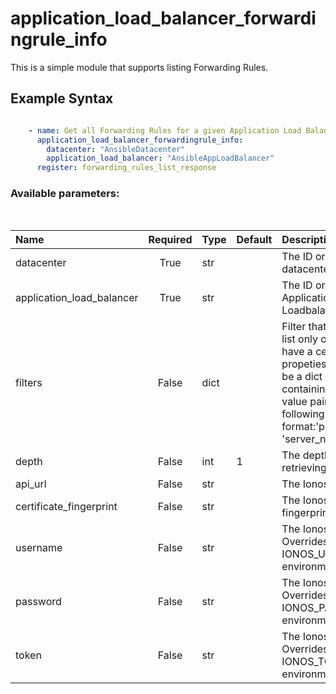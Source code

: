 # application_load_balancer_forwardingrule_info

This is a simple module that supports listing Forwarding Rules.

## Example Syntax


```yaml

    - name: Get all Forwarding Rules for a given Application Load Balancer
      application_load_balancer_forwardingrule_info:
        datacenter: "AnsibleDatacenter"
        application_load_balancer: "AnsibleAppLoadBalancer"
      register: forwarding_rules_list_response

```
### Available parameters:
&nbsp;

| Name | Required | Type | Default | Description |
| :--- | :---: | :--- | :--- | :--- |
| datacenter | True | str |  | The ID or name of the datacenter. |
| application_load_balancer | True | str |  | The ID or name of the Application Loadbalancer. |
| filters | False | dict |  | Filter that can be used to list only objects which have a certain set of propeties. Filters should be a dict with a key containing keys and value pair in the following format:'properties.name': 'server_name' |
| depth | False | int | 1 | The depth used when retrieving the items. |
| api_url | False | str |  | The Ionos API base URL. |
| certificate_fingerprint | False | str |  | The Ionos API certificate fingerprint. |
| username | False | str |  | The Ionos username. Overrides the IONOS_USERNAME environment variable. |
| password | False | str |  | The Ionos password. Overrides the IONOS_PASSWORD environment variable. |
| token | False | str |  | The Ionos token. Overrides the IONOS_TOKEN environment variable. |
